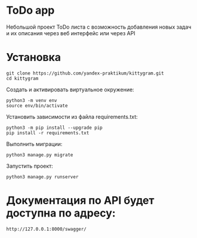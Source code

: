 # ToDo app
Небольшой проект ToDo листа с возможность добавления новых задач и их описания через веб интерфейс или через API

# Установка
```
git clone https://github.com/yandex-praktikum/kittygram.git
cd kittygram
```
Cоздать и активировать виртуальное окружение:
```
python3 -m venv env
source env/bin/activate
```
Установить зависимости из файла requirements.txt:
```
python3 -m pip install --upgrade pip
pip install -r requirements.txt
```
Выполнить миграции:
```
python3 manage.py migrate
```
Запустить проект:
```
python3 manage.py runserver
```

# Документация по API будет доступна по адресу:
`http://127.0.0.1:8000/swagger/`
